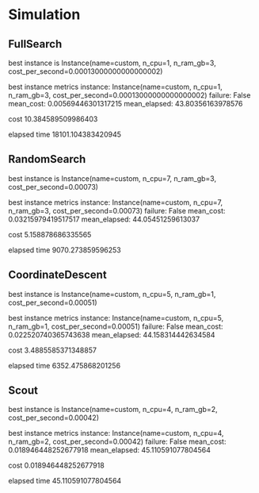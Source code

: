 # Simulation

## FullSearch

best instance is Instance(name=custom, n_cpu=1, n_ram_gb=3, cost_per_second=0.00013000000000000002)

best instance metrics instance: Instance(name=custom, n_cpu=1, n_ram_gb=3, cost_per_second=0.00013000000000000002) failure: False mean_cost: 0.00569446301317215 mean_elapsed: 43.80356163978576

cost 10.384589509986403

elapsed time 18101.104383420945

## RandomSearch

best instance is Instance(name=custom, n_cpu=7, n_ram_gb=3, cost_per_second=0.00073)

best instance metrics instance: Instance(name=custom, n_cpu=7, n_ram_gb=3, cost_per_second=0.00073) failure: False mean_cost: 0.03215979419517517 mean_elapsed: 44.05451259613037

cost 5.158878686335565

elapsed time 9070.273859596253

## CoordinateDescent

best instance is Instance(name=custom, n_cpu=5, n_ram_gb=1, cost_per_second=0.00051)

best instance metrics instance: Instance(name=custom, n_cpu=5, n_ram_gb=1, cost_per_second=0.00051) failure: False mean_cost: 0.022520740365743638 mean_elapsed: 44.158314442634584

cost 3.4885585371348857

elapsed time 6352.475868201256

## Scout

best instance is Instance(name=custom, n_cpu=4, n_ram_gb=2, cost_per_second=0.00042)

best instance metrics instance: Instance(name=custom, n_cpu=4, n_ram_gb=2, cost_per_second=0.00042) failure: False mean_cost: 0.018946448252677918 mean_elapsed: 45.110591077804564

cost 0.018946448252677918

elapsed time 45.110591077804564
